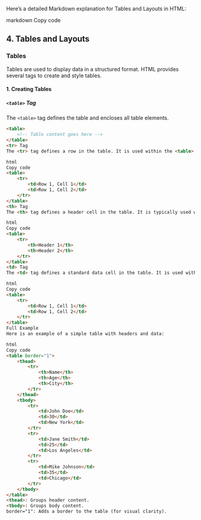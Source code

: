 Here’s a detailed Markdown explanation for Tables and Layouts in HTML:

markdown
Copy code
## 4. Tables and Layouts

### **Tables**

Tables are used to display data in a structured format. HTML provides several tags to create and style tables.

#### **1. Creating Tables**

##### **`<table>` Tag**

The `<table>` tag defines the table and encloses all table elements.

```html
<table>
    <!-- Table content goes here -->
</table>
<tr> Tag
The <tr> tag defines a row in the table. It is used within the <table> tag.

html
Copy code
<table>
    <tr>
        <td>Row 1, Cell 1</td>
        <td>Row 1, Cell 2</td>
    </tr>
</table>
<th> Tag
The <th> tag defines a header cell in the table. It is typically used within the <tr> tag and is bold by default.

html
Copy code
<table>
    <tr>
        <th>Header 1</th>
        <th>Header 2</th>
    </tr>
</table>
<td> Tag
The <td> tag defines a standard data cell in the table. It is used within the <tr> tag to hold table data.

html
Copy code
<table>
    <tr>
        <td>Row 1, Cell 1</td>
        <td>Row 1, Cell 2</td>
    </tr>
</table>
Full Example
Here is an example of a simple table with headers and data:

html
Copy code
<table border="1">
    <thead>
        <tr>
            <th>Name</th>
            <th>Age</th>
            <th>City</th>
        </tr>
    </thead>
    <tbody>
        <tr>
            <td>John Doe</td>
            <td>30</td>
            <td>New York</td>
        </tr>
        <tr>
            <td>Jane Smith</td>
            <td>25</td>
            <td>Los Angeles</td>
        </tr>
        <tr>
            <td>Mike Johnson</td>
            <td>35</td>
            <td>Chicago</td>
        </tr>
    </tbody>
</table>
<thead>: Groups header content.
<tbody>: Groups body content.
border="1": Adds a border to the table (for visual clarity).
